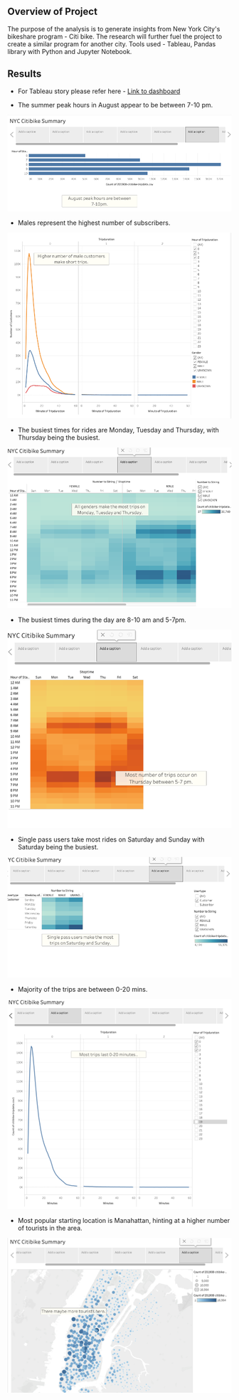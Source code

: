 ## Overview of Project

The purpose of the analysis is to generate insights from New York City's bikeshare program - Citi bike. The research will further fuel the project to create a similar program for another city.
Tools used - Tableau, Pandas library with Python and Jupyter Notebook.


## Results

* For Tableau story please refer here - 
[Link to dashboard](https://public.tableau.com/profile/div8028#!/vizhome/NYCcitibike_16127547262800/NYCCitibikeSummary?publish=yes "Link to Dashboard")

* The summer peak hours in August appear to be between 7-10 pm.

![](https://github.com/divitaN-dev/NYC_CitiBike/blob/main/visualisations/august-hours.png)


* Males represent the highest number of subscribers.

![](https://github.com/divitaN-dev/NYC_CitiBike/blob/main/visualisations/trip-duration-male.png)


* The busiest times for rides are Monday, Tuesday and Thursday, with Thursday being the busiest.

![](https://github.com/divitaN-dev/NYC_CitiBike/blob/main/visualisations/popular-days.png)


* The busiest times during the day are 8-10 am and 5-7pm.

![](https://github.com/divitaN-dev/NYC_CitiBike/blob/main/visualisations/popular-days-times.png)


* Single pass users take most rides on Saturday and Sunday with Saturday being the busiest.

![](https://github.com/divitaN-dev/NYC_CitiBike/blob/main/visualisations/single-pass-users.png)


* Majority of the trips are between 0-20 mins.

![](https://github.com/divitaN-dev/NYC_CitiBike/blob/main/visualisations/trip-duration.png)


* Most popular starting location is Manahattan, hinting at a higher number of tourists in the area.

![](https://github.com/divitaN-dev/NYC_CitiBike/blob/main/visualisations/tourist-map.png)


